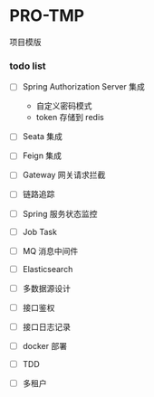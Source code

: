# PRO-TMP
项目模版

### todo list
- [ ] Spring Authorization Server 集成

    - 自定义密码模式
    - token 存储到 redis
- [ ] Seata 集成
- [ ] Feign 集成
- [ ] Gateway 网关请求拦截
- [ ] 链路追踪
- [ ] Spring 服务状态监控
- [ ] Job Task
- [ ] MQ 消息中间件
- [ ] Elasticsearch
- [ ] 多数据源设计
- [ ] 接口鉴权
- [ ] 接口日志记录
- [ ] docker 部署
- [ ] TDD
- [ ] 多租户